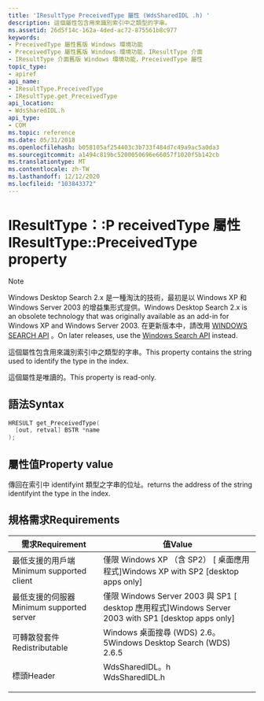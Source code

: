 ```yaml
---
title: 'IResultType PreceivedType 屬性 (WdsSharedIDL .h) '
description: 這個屬性包含用來識別索引中之類型的字串。
ms.assetid: 26d5f14c-162a-4ded-ac72-875561b8c977
keywords:
- PreceivedType 屬性舊版 Windows 環境功能
- PreceivedType 屬性舊版 Windows 環境功能，IResultType 介面
- IResultType 介面舊版 Windows 環境功能，PreceivedType 屬性
topic_type:
- apiref
api_name:
- IResultType.PreceivedType
- IResultType.get_PreceivedType
api_location:
- WdsSharedIDL.h
api_type:
- COM
ms.topic: reference
ms.date: 05/31/2018
ms.openlocfilehash: b058105af254403c3b733f484d7c49a9ac5a0da3
ms.sourcegitcommit: a1494c819bc5200050696e66057f1020f5b142cb
ms.translationtype: MT
ms.contentlocale: zh-TW
ms.lasthandoff: 12/12/2020
ms.locfileid: "103843372"
---
```

# <a name="iresulttypepreceivedtype-property"></a><span data-ttu-id="728cd-106">IResultType：:P receivedType 屬性</span><span class="sxs-lookup"><span data-stu-id="728cd-106">IResultType::PreceivedType property</span></span>

> [!NOTE]
> <span data-ttu-id="728cd-107">Windows Desktop Search 2.x 是一種淘汰的技術，最初是以 Windows XP 和 Windows Server 2003 的增益集形式提供。</span><span class="sxs-lookup"><span data-stu-id="728cd-107">Windows Desktop Search 2.x is an obsolete technology that was originally available as an add-in for Windows XP and Windows Server 2003.</span></span> <span data-ttu-id="728cd-108">在更新版本中，請改用 [WINDOWS SEARCH API](../search/-search-reference-entry-page.md) 。</span><span class="sxs-lookup"><span data-stu-id="728cd-108">On later releases, use the [Windows Search API](../search/-search-reference-entry-page.md) instead.</span></span> 

<span data-ttu-id="728cd-109">這個屬性包含用來識別索引中之類型的字串。</span><span class="sxs-lookup"><span data-stu-id="728cd-109">This property contains the string used to identify the type in the index.</span></span>

<span data-ttu-id="728cd-110">這個屬性是唯讀的。</span><span class="sxs-lookup"><span data-stu-id="728cd-110">This property is read-only.</span></span>

## <a name="syntax"></a><span data-ttu-id="728cd-111">語法</span><span class="sxs-lookup"><span data-stu-id="728cd-111">Syntax</span></span>


```C++
HRESULT get_PreceivedType(
  [out, retval] BSTR *name
);
```



## <a name="property-value"></a><span data-ttu-id="728cd-112">屬性值</span><span class="sxs-lookup"><span data-stu-id="728cd-112">Property value</span></span>

<span data-ttu-id="728cd-113">傳回在索引中 identifyint 類型之字串的位址。</span><span class="sxs-lookup"><span data-stu-id="728cd-113">returns the address of the string identifyint the type in the index.</span></span>

## <a name="requirements"></a><span data-ttu-id="728cd-114">規格需求</span><span class="sxs-lookup"><span data-stu-id="728cd-114">Requirements</span></span>



| <span data-ttu-id="728cd-115">需求</span><span class="sxs-lookup"><span data-stu-id="728cd-115">Requirement</span></span> | <span data-ttu-id="728cd-116">值</span><span class="sxs-lookup"><span data-stu-id="728cd-116">Value</span></span> |
|-------------------------------------|-------------------------------------------------------------------------------------------|
| <span data-ttu-id="728cd-117">最低支援的用戶端</span><span class="sxs-lookup"><span data-stu-id="728cd-117">Minimum supported client</span></span><br/> | <span data-ttu-id="728cd-118">僅限 Windows XP （含 SP2） \[ 桌面應用程式\]</span><span class="sxs-lookup"><span data-stu-id="728cd-118">Windows XP with SP2 \[desktop apps only\]</span></span><br/>                                      |
| <span data-ttu-id="728cd-119">最低支援的伺服器</span><span class="sxs-lookup"><span data-stu-id="728cd-119">Minimum supported server</span></span><br/> | <span data-ttu-id="728cd-120">僅限 Windows Server 2003 與 SP1 \[ desktop 應用程式\]</span><span class="sxs-lookup"><span data-stu-id="728cd-120">Windows Server 2003 with SP1 \[desktop apps only\]</span></span><br/>                             |
| <span data-ttu-id="728cd-121">可轉散發套件</span><span class="sxs-lookup"><span data-stu-id="728cd-121">Redistributable</span></span><br/>          | <span data-ttu-id="728cd-122">Windows 桌面搜尋 (WDS) 2.6。5</span><span class="sxs-lookup"><span data-stu-id="728cd-122">Windows Desktop Search (WDS) 2.6.5</span></span><br/>                                             |
| <span data-ttu-id="728cd-123">標頭</span><span class="sxs-lookup"><span data-stu-id="728cd-123">Header</span></span><br/>                   | <dl> <span data-ttu-id="728cd-124"><dt>WdsSharedIDL。h</dt></span><span class="sxs-lookup"><span data-stu-id="728cd-124"><dt>WdsSharedIDL.h</dt></span></span> </dl> |



 

 





